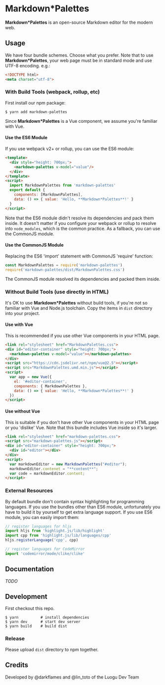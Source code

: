 # Markdown*Palettes

**Markdown*Palettes** is an open-source Markdown editor for the modern web.

## Usage

We have four bundle schemes. Choose what you prefer.
Note that to use **Markdown*Palettes**, your web page must be in standard mode and use UTF-8 encoding. e.g.:

```html
<!DOCTYPE html>
<meta charset="utf-8">
```

### With Build Tools (webpack, rollup, etc)

First install our npm package:

```console
$ yarn add markdown-palettes
```

Since **Markdown*Palettes** is a Vue component, we assume you're familiar with Vue.

#### Use the ES6 Module

If you use webpack v2+ or rollup, you can use the ES6 module:

```html
<template>
  <div style="height: 700px;">
    <markdown-palettes v-model="value"/>
  </div>
</template>
<script>
  import MarkdownPalettes from 'markdown-palettes'
  export default {
    components: [MarkdownPalettes],
    data: () => { value: 'Hello, **Markdown*Palettes**!' }
  }
</script>
```

Note that the ES6 module didn't resolve its dependencies and pack them inside. It doesn't matter if you configure your webpack or rollup to resolve into `node_modules`, which is the common practice. As a fallback, you can use the CommonJS module.

#### Use the CommonJS Module

Replacing the ES6 'import' statement with CommonJS 'require' function:

```javascript
const MarkdownPalettes = require('markdown-palettes')
require('markdown-palettes/dist/MarkdownPalettes.css')
```

The CommonJS module resolved its dependencies and packed them inside.

### Without Build Tools (use directly in HTML)

It's OK to use **Markdown*Palettes** without build tools, if you're not so familiar with Vue and Node.js toolchain.
Copy the items in `dist` directory into your project.

#### Use with Vue

This is recommended if you use other Vue components in your HTML page.

```html
<link rel="stylesheet" href="MarkdownPalettes.css">
<div id="editor-container" style="height: 700px;">
  <markdown-palettes v-model="value"></markdown-palettes>
</div>
<script src="https://cdn.jsdelivr.net/npm/vue@2.5"></script>
<script src="MarkdownPalettes.umd.min.js"></script>
<script>
  var app = new Vue({
    el: '#editor-container',
    components: { MarkdownPalettes },
    data: () => { value: 'Hello, **Markdown*Palettes**!' }
  })
</script>
```

#### Use without Vue

This is suitable if you don't have other Vue components in your HTML page or you 'dislike' Vue. Note that this bundle includes Vue inside so it's larger.

```html
<link rel="stylesheet" href="markdown-palettes.css">
<script src="markdown-palettes.js"></script>
<div id="editor-container" style="height: 700px;">
  <div id="editor"></div>
</div>
<script>
  var markdownEditor = new MarkdownPalettes("#editor");
  markdownEditor.contenet = "**content**";
  var code = markdownEditor.content;
</script>
```

### External Resources

By default bundle don't contain syntax highlighting for programming languages. If you use the bundles other than ES6 module, unfortunately you have to build it by yourself to get extra language support. If you use ES6 module, you can easily import them:

```javascript
// register languages for hljs
import hljs from 'highlight.js/lib/highlight'
import cpp from 'highlight.js/lib/languages/cpp'
hljs.registerLanguage('cpp', cpp)

// register languages for CodeMirror
import 'codemirror/mode/clike/clike'
```

## Documentation

 _TODO_

## Development

First checkout this repo.

```console
$ yarn          # install dependencies
$ yarn dev      # start dev server
$ yarn build    # build dist
```

### Release

Please upload `dist` directory to npm together.

## Credits

Developed by @darkflames and @lin_toto of the Luogu Dev Team
